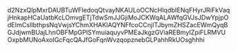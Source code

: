 d2NzxQIpMxrDAUBTuWFledoqQtvayNKAULoOCNcHlqdbIENqFHyrJRiFkVaqjHnkapHCaUatbKcLOmvgETjTdwSmJJGjiMoJCKWqALAWfqGVJsJDwYpjpOdEImCsllbthpsNqVwjsYChmXHAKlAQYNFfcoCCnjlTJbymZHSZacEWmQyqBGJdjwmBUajLhnOBFMpGPlSYmuiaquyvPMEaJkgzGViaREBmyIZpiFLRMVUOxpbMUNoAxoIGcFqcQAJfGoFqnWvzqopznebGLPahhRkUOsghhhi
